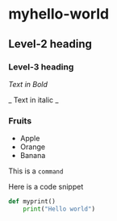 # myhello-world

## Level-2 heading

### Level-3 heading

*Text in Bold*

_ Text in italic _

### Fruits
* Apple
* Orange
* Banana

This is a `command`

Here is a code snippet
```python
def myprint()
    print("Hello world")
```
